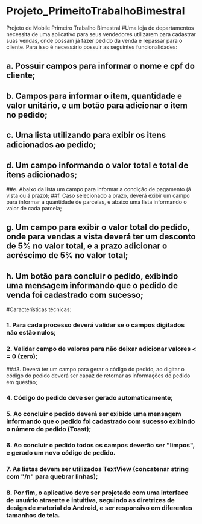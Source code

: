 # Projeto_PrimeitoTrabalhoBimestral

Projeto de Mobile Primeiro Trabalho Bimestral
#Uma loja de departamentos necessita de uma aplicativo para seus vendedores utilizarem para cadastrar suas vendas, onde possam já fazer pedido da venda e repassar para o cliente. Para isso é necessário possuir as seguintes funcionalidades:
## a. Possuir campos para informar o nome e cpf do cliente;
## b. Campos para informar o item, quantidade e valor unitário, e um botão para adicionar o item no pedido;
## c. Uma lista utilizando para exibir os itens adicionados ao pedido;
## d. Um campo informando o valor total e total de itens adicionados;
##e. Abaixo da lista um campo para informar a condição de pagamento (á vista ou á prazo);
##f. Caso selecionado a prazo, deverá exibir um campo para informar a quantidade de parcelas, e abaixo uma lista informando o valor de cada parcela;
## g. Um campo para exibir o valor total do pedido, onde para vendas a vista deverá ter um desconto de 5% no valor total, e a prazo adicionar o acréscimo de 5% no valor total;
## h. Um botão para concluir o pedido, exibindo uma mensagem informando que o pedido de venda foi cadastrado com sucesso;

#Características técnicas:

### 1. Para cada processo deverá validar se o campos digitados não estão nulos;
### 2. Validar campo de valores para não deixar adicionar valores < = 0 (zero);
###3. Deverá ter um campo para gerar o código do pedido, ao digitar o código do pedido deverá ser capaz de retornar as informações do pedido em questão;
### 4. Código do pedido deve ser gerado automaticamente;
### 5. Ao concluir o pedido deverá ser exibido uma mensagem informando que o pedido foi cadastrado com sucesso exibindo o número do pedido (Toast);
### 6. Ao concluir o pedido todos os campos deverão ser "limpos", e gerado um novo código de pedido.
### 7. As listas devem ser utilizados TextView (concatenar string com "/n" para quebrar linhas);
### 8. Por fim, o aplicativo deve ser projetado com uma interface de usuário atraente e intuitiva, seguindo as diretrizes de design de material do Android, e ser responsivo em diferentes tamanhos de tela.
